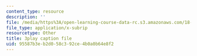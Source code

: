 ```yaml
---
content_type: resource
description: ''
file: /media/https%3A/open-learning-course-data-rc.s3.amazonaws.com/18-01sc-single-variable-calculus-fall-2010/95587b3eb2d058c392ce4b0a0b64e8f2_ryLdyDrBfvI.vtt
file_type: application/x-subrip
resourcetype: Other
title: 3play caption file
uid: 95587b3e-b2d0-58c3-92ce-4b0a0b64e8f2
---
```

